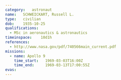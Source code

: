```yaml
---
category:	astronaut
name:	SCHWEICKART, Russell L.
type:	civilian
dob:	1935-10-25
qualifications:
  - MSc in aeronautics & astronautics
timeinspace:	10d1h
references:
  - http://www.nasa.gov/pdf/740566main_current.pdf
missions:
  - name: Apollo 9
    time_start:   1969-03-03T16:00Z
    time_end:     1969-03-13T17:00:55Z
evas:
---
```

